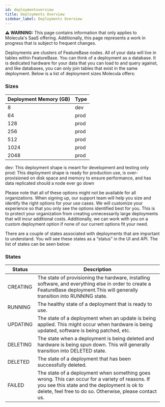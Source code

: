 ```yaml
---
id: deploymentoverview
title: Deployments Overview
sidebar_label: Deployments Overview
---
```


 **⚠ WARNING:** This page contains information that only applies to Molecula's SaaS offering. Additionally, this page represents a work in progress that is subject to frequent changes. 

Deployments are clusters of FeatureBase nodes. All of your data will live in tables within FeatureBase. You can think of a deployment as a database. It is dedicated hardware for your data that you can load to and query against, and like databases, you can only join tables that exist in the same deployment. Below is a list of deployment sizes Molecula offers: 

### Sizes

| Deployment Memory (GB) | Type        |
| ---                    | ----------- |
| 8                      | dev         |
| 64                     | prod        |
| 128                    | prod        |
| 256                    | prod        |
| 512                    | prod        |
| 1024                   | prod        |
| 2048                   | prod        |

dev: This deployment shape is meant for development and testing only
prod: This deployment shape is ready for production use, is over-provisioned on disk space and memory to ensure performance, and has data replicated should a node ever go down

Please note that all of these options might not be available for all organizations. When signing up, our support team will help you size and identify the right options for your use cases. We will customize your experience so that you only see the options identified best for you. This is to protect your organization from creating unnecessarily large deployments that will incur additional costs. Additionally, we can work with you on a custom deployment option if none of our current options fit your need.

There are a couple of states associated with deployments that are important to understand. You will see these states as a “status” in the UI and API. The list of states can be seen below:

### States

|Status | Description  |
| --- | ----------- |
|CREATING           |  The state of provisioning the hardware, installing software, and everything else in order to create a FeatureBase deployment.This will generally transition into RUNNING state. |
|RUNNING           |  The healthy state of a deployment that is ready to use. |
|UPDATING           |  The state of a deployment when an update is being applied. This might occur when hardware is being updated, software is being patched, etc. |
|DELETING           |  The state when a deployment is being deleted and hardware is being spun down. This will generally transition into DELETED state. |
|DELETED           |  The state of a deployment that has been successfully deleted. |
|FAILED           |  The state of a deployment when something goes wrong. This can occur for a variety of reasons. If you see this state and the deployment is ok to delete, feel free to do so. Otherwise, please contact us.|


